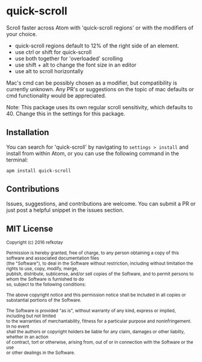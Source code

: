 # quick-scroll

Scroll faster across Atom with 'quick-scroll regions' or with the modifiers of your choice.

- quick-scroll regions default to 12% of the right side of an element.
- use ctrl or shift for quick-scroll
- use both together for 'overloaded' scrolling
- use shift + alt to change the font size in an editor
- use alt to scroll horizontally

Mac's cmd can be possibly chosen as a modifier, but compatibility is currently unknown. Any PR's or suggestions on the topic of mac defaults or cmd functionality would be appreciated.

Note: This package uses its own regular scroll sensitivity, which defaults to 40. Change this in the settings for this package.

## Installation

You can search for 'quick-scroll' by navigating to  `settings > install` and install from within Atom, or you can use the following command in the terminal:

`apm install quick-scroll`

## Contributions

Issues, suggestions, and contributions are welcome.
You can submit a PR or just post a helpful snippet in the issues section.

## MIT License

<sub>
Copyright (c) 2016 refkotay</br>
</br>
Permission is hereby granted, free of charge, to any person obtaining a copy of this software and associated documentation files</br>
(the "Software"), to deal in the Software without restriction, including without limitation the rights to use, copy, modify, merge,</br>
publish, distribute, sublicense, and/or sell copies of the Software, and to permit persons to whom the Software is furnished to do</br>
so, subject to the following conditions:</br>
</br>
The above copyright notice and this permission notice shall be included in all copies or substantial portions of the Software.</br>
</br>
The Software is provided "as is", without warranty of any kind, express or implied, including but not limited</br>
to the warranties of merchantability, fitness for a particular purpose and noninfringement. In no event</br>
shall the authors or copyright holders be liable for any claim, damages or other liabilty, whether in an action</br>
of contract, tort or otherwise, arising from, out of or in connection with the Software or the use</br>
or other dealings in the Software.
</sub>